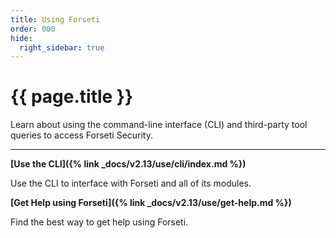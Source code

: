 ```yaml
---
title: Using Forseti
order: 000
hide:
  right_sidebar: true
---
```


# {{ page.title }}

Learn about using the command-line interface (CLI) and third-party tool queries to
access Forseti Security.

---

**[Use the CLI]({% link _docs/v2.13/use/cli/index.md %})**

Use the CLI to interface with Forseti and all of its modules.

**[Get Help using Forseti]({% link _docs/v2.13/use/get-help.md %})**

Find the best way to get help using Forseti.

